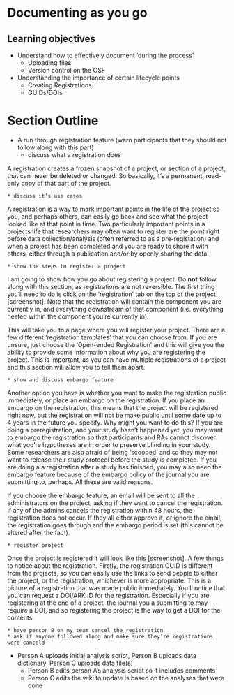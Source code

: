 # Documenting as you go

## Learning objectives
* Understand how to effectively document ‘during the process’
	* Uploading files
	* Version control on the OSF
* Understanding the importance of certain lifecycle points
	* Creating Registrations
	* GUIDs/DOIs

# Section Outline
* A run through registration feature (warn participants that they should not follow along with this part)
	* discuss what a registration does

A registration creates a frozen snapshot of a project, or section of a project, that can never be deleted or changed. So basically, it’s a permanent, read-only copy of that part of the project.

	* discuss it’s use cases

A registration is a way to mark important points in the life of the project so you, and perhaps others, can easily go back and see what the project looked like at that point in time. Two particularly important points in a projects life that researchers may often want to register are the point right before data collection/analysis (often referred to as a pre-registation) and when a project has been completed and you are ready to share it with others, either through a publication and/or by openly sharing the data.

	* show the steps to register a project

I am going to show how you go about registering a project. Do **not** follow along with this section, as registrations are not reversible. The first thing you’ll need to do is click on the ‘registration’ tab on the top of the project [screenshot]. Note that the registration will contain the component you are currently in, and everything downstream of that component (i.e. everything nested within the component you’re currently in). 

This will take you to a page where you will register your project. There are a few different ‘registration templates’ that you can choose from. If you are unsure, just choose the ‘Open-ended Registration’ and this will give you the ability to provide some information about why you are registering the project. This is important, as you can have multiple registrations of a project and this section will allow you to tell them apart. 



	* show and discuss embargo feature

Another option you have is whether you want to make the registration public immediately, or place an embargo on the registration. If you place an embargo on the registration, this means that the project will be registered right now, but the registration will not be make public until some date up to 4 years in the future you specify. Why might you want to do this? If you are doing a preregistration, and your study hasn’t happened yet, you may want to embargo the registration so that participants and RAs cannot discover what you’re hypotheses are in order to preserve blinding in your study. Some researchers are also afraid of being ‘scooped’ and so they may not want to release their study protocol before the study is completed. If you are doing a a registration after a study has finished, you may also need the embargo feature because of the embargo policy of the journal you are submitting to, perhaps. All these are valid reasons. 

If you choose the embargo feature, an email will be sent to all the administrators on the project, asking if they want to cancel the registration. If any of the admins cancels the registration within 48 hours, the registration does not occur. If they all either approve it, or ignore the email, the registration goes through and the embargo period is set (this cannot be altered after the fact).

	* register project

Once the project is registered it will look like this [screenshot]. A few things to notice about the registration. Firstly, the registration GUID is different from the projects, so you can easily use the links to send people to either the project, or the registration, whichever is more appropriate. This is a picture of a registration that was made public immediately. You’ll notice that you can request a DOI/ARK ID for the registration. Especially if you are registering at the end of a project, the journal you a submitting to may require a DOI, and so registering the project is the way to get a DOI for the contents. 

	* have person B on my team cancel the registration
	* ask if anyone followed along and make sure they’re registrations were canceld
* Person A uploads initial analysis script, Person B uploads data dictionary, Person C uploads data file(s)
	* Person B edits person A’s analysis script so it includes comments
	* Person C edits the wiki to update is based on the analyses that were done

